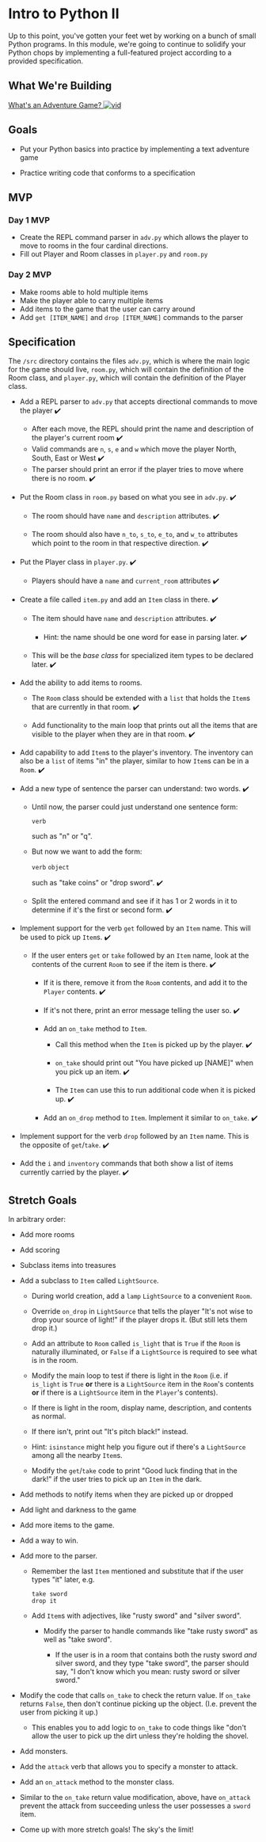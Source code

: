 # Intro to Python II

Up to this point, you've gotten your feet wet by working on a bunch of small Python programs. In this module, we're going to continue to solidify your Python chops by implementing a full-featured project according to a provided specification.


## What We're Building
[What's an Adventure Game? ![vid](https://tk-assets.lambdaschool.com/7928cdb4-b8a3-45a6-b231-5b9d1fc1e002_ScreenShot2019-03-22at5.47.28PM.png)](https://youtu.be/WaZccFqJUT8)


## Goals

* Put your Python basics into practice by implementing a text adventure game

* Practice writing code that conforms to a specification


## MVP

### Day 1 MVP

* Create the REPL command parser in `adv.py` which allows the player to move to rooms
  in the four cardinal directions.
* Fill out Player and Room classes in `player.py` and `room.py`

### Day 2 MVP

* Make rooms able to hold multiple items
* Make the player able to carry multiple items
* Add items to the game that the user can carry around
* Add `get [ITEM_NAME]` and `drop [ITEM_NAME]` commands to the parser

## Specification

The `/src` directory contains the files `adv.py`, which is where the main logic for the game should live, `room.py`, which will contain the definition of the Room class, and `player.py`, which will contain the definition of the Player class.


* Add a REPL parser to `adv.py` that accepts directional commands to move the player ✔️
  * After each move, the REPL should print the name and description of the player's current room ✔️
  * Valid commands are `n`, `s`, `e` and `w` which move the player North, South, East or West ✔️
  * The parser should print an error if the player tries to move where there is no room. ✔️

* Put the Room class in `room.py` based on what you see in `adv.py`. ✔️

  * The room should have `name` and `description` attributes. ✔️

  * The room should also have `n_to`, `s_to`, `e_to`, and `w_to` attributes
    which point to the room in that respective direction. ✔️

* Put the Player class in `player.py`. ✔️
  * Players should have a `name` and `current_room` attributes ✔️


* Create a file called `item.py` and add an `Item` class in there. ✔️

  * The item should have `name` and `description` attributes. ✔️

     * Hint: the name should be one word for ease in parsing later. ✔️

  * This will be the _base class_ for specialized item types to be declared
    later. ✔️

* Add the ability to add items to rooms.

  * The `Room` class should be extended with a `list` that holds the `Item`s
    that are currently in that room. ✔️

  * Add functionality to the main loop that prints out all the items that are
    visible to the player when they are in that room. ✔️

* Add capability to add `Item`s to the player's inventory. The inventory can
  also be a `list` of items "in" the player, similar to how `Item`s can be in a
  `Room`. ✔️

* Add a new type of sentence the parser can understand: two words. ✔️

  * Until now, the parser could just understand one sentence form:

     `verb`

    such as "n" or "q".

  * But now we want to add the form:

    `verb` `object`

    such as "take coins" or "drop sword". ✔️

  * Split the entered command and see if it has 1 or 2 words in it to determine
    if it's the first or second form. ✔️

* Implement support for the verb `get` followed by an `Item` name. This will be
  used to pick up `Item`s. ✔️

  * If the user enters `get` or `take` followed by an `Item` name, look at the
    contents of the current `Room` to see if the item is there. ✔️

     * If it is there, remove it from the `Room` contents, and add it to the
       `Player` contents. ✔️

     * If it's not there, print an error message telling the user so. ✔️

     * Add an `on_take` method to `Item`.

        * Call this method when the `Item` is picked up by the player. ✔️

        * `on_take` should print out "You have picked up [NAME]" when you pick up an item. ✔️

        * The `Item` can use this to run additional code when it is picked up. ✔️

     * Add an `on_drop` method to `Item`. Implement it similar to `on_take`. ✔️

* Implement support for the verb `drop` followed by an `Item` name. This is the
  opposite of `get`/`take`. ✔️

* Add the `i` and `inventory` commands that both show a list of items currently
  carried by the player. ✔️


## Stretch Goals

In arbitrary order:

* Add more rooms

* Add scoring

* Subclass items into treasures

* Add a subclass to `Item` called `LightSource`.

  * During world creation, add a `lamp` `LightSource` to a convenient `Room`.

  * Override `on_drop` in `LightSource` that tells the player "It's not wise to
  drop your source of light!" if the player drops it. (But still lets them drop
  it.)

  * Add an attribute to `Room` called `is_light` that is `True` if the `Room` is
  naturally illuminated, or `False` if a `LightSource` is required to see what
  is in the room.

  * Modify the main loop to test if there is light in the `Room` (i.e. if
    `is_light` is `True` **or** there is a `LightSource` item in the `Room`'s
    contents **or** if there is a `LightSource` item in the `Player`'s contents).

  * If there is light in the room, display name, description, and contents as
    normal.

  * If there isn't, print out "It's pitch black!" instead.

  * Hint: `isinstance` might help you figure out if there's a `LightSource`
    among all the nearby `Item`s.

  * Modify the `get`/`take` code to print "Good luck finding that in the dark!" if
  the user tries to pick up an `Item` in the dark.

* Add methods to notify items when they are picked up or dropped

* Add light and darkness to the game

* Add more items to the game.

* Add a way to win.

* Add more to the parser.

  * Remember the last `Item` mentioned and substitute that if the user types
    "it" later, e.g.

    ```
    take sword
    drop it
    ```

  * Add `Item`s with adjectives, like "rusty sword" and "silver sword".

    * Modify the parser to handle commands like "take rusty sword" as well as
      "take sword".

      * If the user is in a room that contains both the rusty sword _and_ silver
        sword, and they type "take sword", the parser should say, "I don't know
        which you mean: rusty sword or silver sword."

* Modify the code that calls `on_take` to check the return value. If `on_take`
  returns `False`, then don't continue picking up the object. (I.e. prevent the
  user from picking it up.)

  * This enables you to add logic to `on_take` to code things like "don't allow
    the user to pick up the dirt unless they're holding the shovel.

* Add monsters.

* Add the `attack` verb that allows you to specify a monster to attack.

* Add an `on_attack` method to the monster class.

* Similar to the `on_take` return value modification, above, have `on_attack`
  prevent the attack from succeeding unless the user possesses a `sword` item.

* Come up with more stretch goals! The sky's the limit!
